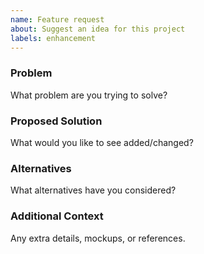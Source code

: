 ```yaml
---
name: Feature request
about: Suggest an idea for this project
labels: enhancement
---
```


### Problem
What problem are you trying to solve?

### Proposed Solution
What would you like to see added/changed?

### Alternatives
What alternatives have you considered?

### Additional Context
Any extra details, mockups, or references. 